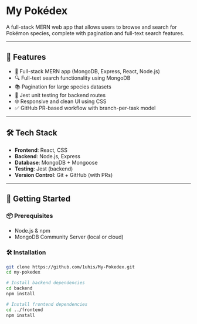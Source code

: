 # My Pokédex

A full-stack MERN web app that allows users to browse and search for Pokémon species, complete with pagination and full-text search features.

---

## 🚀 Features

- 🧬 Full-stack MERN app (MongoDB, Express, React, Node.js)
- 🔍 Full-text search functionality using MongoDB
- 📚 Pagination for large species datasets
- 🧪 Jest unit testing for backend routes
- 🌐 Responsive and clean UI using CSS
- ✅ GitHub PR-based workflow with branch-per-task model

---

## 🛠️ Tech Stack

- **Frontend**: React, CSS
- **Backend**: Node.js, Express
- **Database**: MongoDB + Mongoose
- **Testing**: Jest (backend)
- **Version Control**: Git + GitHub (with PRs)

---

## 🧱 Getting Started

### 📦 Prerequisites

- Node.js & npm  
- MongoDB Community Server (local or cloud)

### 🛠 Installation

```bash
git clone https://github.com/1uhis/My-Pokedex.git
cd my-pokedex

# Install backend dependencies
cd backend
npm install

# Install frontend dependencies
cd ../frontend
npm install
